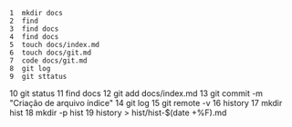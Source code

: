     1  mkdir docs
    2  find
    3  find docs
    4  find docs
    5  touch docs/index.md
    6  touch docs/git.md
    7  code docs/git.md
    8  git log
    9  git sttatus
   10  git status
   11  find docs
   12  git add docs/index.md
   13  git commit -m "Criação de arquivo índice"
   14  git log
   15  git remote -v
   16  history
   17  mkdir hist
   18  mkdir -p hist
   19  history > hist/hist-$(date +%F).md

